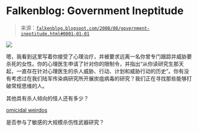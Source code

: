 <!--yml

category: 未分类

date: 2024-05-12 23:04:55

-->

# Falkenblog: Government Ineptitude

> 来源：[`falkenblog.blogspot.com/2008/08/government-ineptitude.html#0001-01-01`](http://falkenblog.blogspot.com/2008/08/government-ineptitude.html#0001-01-01)

![](https://blogger.googleusercontent.com/img/b/R29vZ2xl/AVvXsEj4s-B-a74K4YF5ZtPUQynyUgd06WWOKqvZk_G1LpQSdK48ky93GksPw67BwwUK4zh82tn63gG-j4LIZCZWpZN0xx8z8VydkGr7LEveRkDj85RwaKZQqDoSVTu42zu66YslUp4Kfw/s1600-h/bruce.jpg)

嗯，我看到这里写着你接受了心理治疗，并被要求远离一名你曾专门跟踪并威胁要杀死的女性。你的心理医生申请了针对你的限制令，并指出“从你读研究生那天起，一直存在针对心理医生的杀人威胁、行动、计划和威胁行动的历史”。你有没有考虑过在我们陆军传染病研究所开展炭疽病毒的研究？我们正在寻找那些能够打破常规思维的人。

其他具有杀人倾向的怪人还有多少？

[omicidal weirdos](http://online.wsj.com/article/SB121757737139604131.html?mod=hps_us_whats_news)

是否参与了敏感的大规模杀伤性武器研究？

